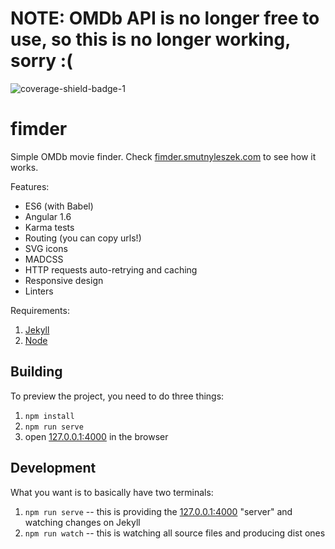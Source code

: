 # NOTE: OMDb API is no longer free to use, so this is no longer working, sorry :(

![coverage-shield-badge-1](https://img.shields.io/badge/coverage-96.08%25-brightgreen.svg)

# fimder

Simple OMDb movie finder. Check [fimder.smutnyleszek.com](https://fimder.smutnyleszek.com) to see how it works.

Features:

- ES6 (with Babel)
- Angular 1.6
- Karma tests
- Routing (you can copy urls!)
- SVG icons
- MADCSS
- HTTP requests auto-retrying and caching
- Responsive design
- Linters

Requirements:

1. [Jekyll](http://jekyllrb.com/)
2. [Node](https://nodejs.org)

## Building

To preview the project, you need to do three things:

1. `npm install`
2. `npm run serve`
3. open [127.0.0.1:4000](http://127.0.0.1:4000/) in the browser

## Development

What you want is to basically have two terminals:

1. `npm run serve` -- this is providing the [127.0.0.1:4000](http://127.0.0.1:4000/) "server" and watching changes on Jekyll
2. `npm run watch` -- this is watching all source files and producing dist ones
